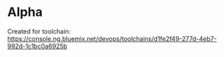 # Alpha
Created for toolchain: https://console.ng.bluemix.net/devops/toolchains/d1fe2f49-277d-4eb7-992d-1c1bc0a6925b
